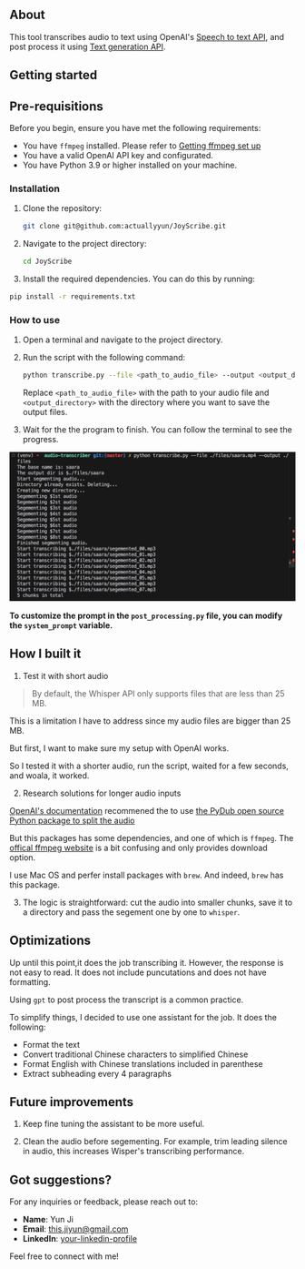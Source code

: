 ## About

This tool transcribes audio to text using OpenAI's [Speech to text API](https://platform.openai.com/docs/guides/speech-to-text), and post process it using [Text generation API](https://platform.openai.com/docs/guides/text-generation).

## Getting started

## Pre-requisitions

Before you begin, ensure you have met the following requirements:

- You have `ffmpeg` installed. Please refer to [Getting ffmpeg set up](https://github.com/jiaaro/pydub#getting-ffmpeg-set-up)
- You have a valid OpenAI API key and configurated.
- You have Python 3.9 or higher installed on your machine.

### Installation

1. Clone the repository:
   ```bash
   git clone git@github.com:actuallyyun/JoyScribe.git
   ```
2. Navigate to the project directory:
   ```bash
   cd JoyScribe
   ```

3. Install the required dependencies. You can do this by running:
  ```bash
  pip install -r requirements.txt
  ```

### How to use 
1. Open a terminal and navigate to the project directory.
2. Run the script with the following command:
   ```bash
   python transcribe.py --file <path_to_audio_file> --output <output_directory>
   ```
   Replace `<path_to_audio_file>` with the path to your audio file and `<output_directory>` with the directory where you want to save the output files.

3. Wait for the the program to finish. You can follow the terminal to see the progress.

![terminal progress](./images/Screenshot%202024-11-11%20at%2015.40.18.png)


**To customize the prompt in the `post_processing.py` file, you can modify the `system_prompt` variable.**


## How I built it

1. Test it with short audio 

> By default, the Whisper API only supports files that are less than 25 MB. 

This is a limitation I have to address since my audio files are bigger than 25 MB.

But first, I want to make sure my setup with OpenAI works. 

So I tested it with a shorter audio, run the script, waited for a few seconds, and woala, it worked.

2. Research solutions for longer audio inputs

[OpenAI's documentation](https://platform.openai.com/docs/guides/speech-to-text) recommened the to use [the PyDub open source Python package to split the audio](https://github.com/jiaaro/pydub)

But this packages has some dependencies, and one of which is `ffmpeg`. The [offical ffmpeg website](https://ffmpeg.org/download.html#build-mac) is a bit confusing and only provides download option.

I use Mac OS and perfer install packages with `brew`. And indeed, `brew` has this package. 

3. The logic is straightforward: cut the audio into smaller chunks, save it to a directory and pass the segement one by one to `whisper`.



## Optimizations

Up until this point,it does the job transcribing it. However, the response is not easy to read. It does not include puncutations and does not have formatting. 

Using `gpt` to post process the transcript is a common practice. 

To simplify things, I decided to use one assistant for the job. It does the following:

- Format the text
- Convert traditional Chinese characters to simplified Chinese
- Format English with Chinese translations included in parenthese
- Extract subheading every 4 paragraphs 


## Future improvements 

1. Keep fine tuning the assistant to be more useful. 

2. Clean the audio before segementing. For example, trim leading silence in audio, this increases Wisper's transcribing performance. 

## Got suggestions? 

For any inquiries or feedback, please reach out to:

- **Name**: Yun Ji
- **Email**: [this.jiyun@gmail.com](mailto:this.jiyun@gmail.com)
- **LinkedIn**: [your-linkedin-profile](https://www.linkedin.com/in/yun-ji)

Feel free to connect with me!



